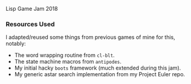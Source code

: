 Lisp Game Jam 2018


### Resources Used

I adapted/reused some things from previous games of mine for this, notably:

* The word wrapping routine from `cl-blt`.
* The state machine macros from `antipodes`.
* My initial hacky `boots` framework (much extended during this jam).
* My generic astar search implementation from my Project Euler repo.
